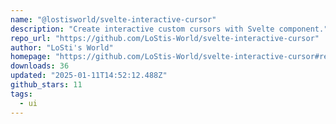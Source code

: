 ```yaml
---
name: "@lostisworld/svelte-interactive-cursor"
description: "Create interactive custom cursors with Svelte component."
repo_url: "https://github.com/LoStis-World/svelte-interactive-cursor"
author: "LoSti's World"
homepage: "https://github.com/LoStis-World/svelte-interactive-cursor#readme"
downloads: 36
updated: "2025-01-11T14:52:12.488Z"
github_stars: 11
tags: 
  - ui
---
```


